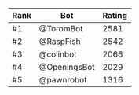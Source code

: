 Rank|Bot|Rating
---|---|---
#1|@ToromBot|2581
#2|@RaspFish|2542
#3|@colinbot|2066
#4|@OpeningsBot|2029
#5|@pawnrobot|1316
